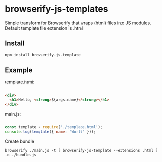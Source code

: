 browserify-js-templates
===============

Simple transform for Browserify that wraps (html) files into JS modules.
Default template file extension is .html

## Install

    npm install browserify-js-template

## Example
template.html:
```html

<div>
  <h1>Hello, <strong>${args.name}</strong></h1>
</div>
```

main.js:
```javascript

const template = require('./template.html');
console.log(template({ name: "World" }));
```

Create bundle
```
browserify ./main.js -t [ browserify-js-template --extensions .html ] -o ./bundle.js
```

